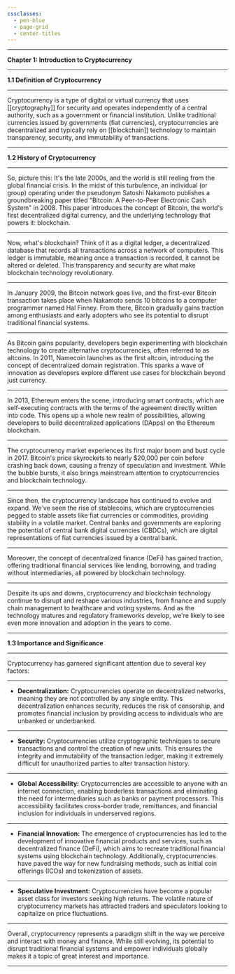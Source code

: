 ```yaml
---
cssclasses:
  - pen-blue
  - page-grid
  - center-titles
---
```



---

**Chapter 1: Introduction to Cryptocurrency**

---

**1.1 Definition of Cryptocurrency**

---

Cryptocurrency is a type of digital or virtual currency that uses [[cryptography]] for security and operates independently of a central authority, such as a government or financial institution. Unlike traditional currencies issued by governments (fiat currencies), cryptocurrencies are decentralized and typically rely on [[blockchain]] technology to maintain transparency, security, and immutability of transactions.

---

**1.2 History of Cryptocurrency**

---

So, picture this: It's the late 2000s, and the world is still reeling from the global financial crisis. In the midst of this turbulence, an individual (or group) operating under the pseudonym Satoshi Nakamoto publishes a groundbreaking paper titled "Bitcoin: A Peer-to-Peer Electronic Cash System" in 2008. This paper introduces the concept of Bitcoin, the world's first decentralized digital currency, and the underlying technology that powers it: blockchain.

---

Now, what's blockchain? Think of it as a digital ledger, a decentralized database that records all transactions across a network of computers. This ledger is immutable, meaning once a transaction is recorded, it cannot be altered or deleted. This transparency and security are what make blockchain technology revolutionary.

---

In January 2009, the Bitcoin network goes live, and the first-ever Bitcoin transaction takes place when Nakamoto sends 10 bitcoins to a computer programmer named Hal Finney. From there, Bitcoin gradually gains traction among enthusiasts and early adopters who see its potential to disrupt traditional financial systems.

---

As Bitcoin gains popularity, developers begin experimenting with blockchain technology to create alternative cryptocurrencies, often referred to as altcoins. In 2011, Namecoin launches as the first altcoin, introducing the concept of decentralized domain registration. This sparks a wave of innovation as developers explore different use cases for blockchain beyond just currency.

---

In 2013, Ethereum enters the scene, introducing smart contracts, which are self-executing contracts with the terms of the agreement directly written into code. This opens up a whole new realm of possibilities, allowing developers to build decentralized applications (DApps) on the Ethereum blockchain.

---

The cryptocurrency market experiences its first major boom and bust cycle in 2017. Bitcoin's price skyrockets to nearly $20,000 per coin before crashing back down, causing a frenzy of speculation and investment. While the bubble bursts, it also brings mainstream attention to cryptocurrencies and blockchain technology.

---

Since then, the cryptocurrency landscape has continued to evolve and expand. We've seen the rise of stablecoins, which are cryptocurrencies pegged to stable assets like fiat currencies or commodities, providing stability in a volatile market. Central banks and governments are exploring the potential of central bank digital currencies (CBDCs), which are digital representations of fiat currencies issued by a central bank.

---

Moreover, the concept of decentralized finance (DeFi) has gained traction, offering traditional financial services like lending, borrowing, and trading without intermediaries, all powered by blockchain technology.

---

Despite its ups and downs, cryptocurrency and blockchain technology continue to disrupt and reshape various industries, from finance and supply chain management to healthcare and voting systems. And as the technology matures and regulatory frameworks develop, we're likely to see even more innovation and adoption in the years to come.

---

**1.3 Importance and Significance**

---

Cryptocurrency has garnered significant attention due to several key factors:

---

- **Decentralization:** Cryptocurrencies operate on decentralized networks, meaning they are not controlled by any single entity. This decentralization enhances security, reduces the risk of censorship, and promotes financial inclusion by providing access to individuals who are unbanked or underbanked.

---

- **Security:** Cryptocurrencies utilize cryptographic techniques to secure transactions and control the creation of new units. This ensures the integrity and immutability of the transaction ledger, making it extremely difficult for unauthorized parties to alter transaction history.

---

- **Global Accessibility:** Cryptocurrencies are accessible to anyone with an internet connection, enabling borderless transactions and eliminating the need for intermediaries such as banks or payment processors. This accessibility facilitates cross-border trade, remittances, and financial inclusion for individuals in underserved regions.

---

- **Financial Innovation:** The emergence of cryptocurrencies has led to the development of innovative financial products and services, such as decentralized finance (DeFi), which aims to recreate traditional financial systems using blockchain technology. Additionally, cryptocurrencies have paved the way for new fundraising methods, such as initial coin offerings (ICOs) and tokenization of assets.

---

- **Speculative Investment:** Cryptocurrencies have become a popular asset class for investors seeking high returns. The volatile nature of cryptocurrency markets has attracted traders and speculators looking to capitalize on price fluctuations.

---

Overall, cryptocurrency represents a paradigm shift in the way we perceive and interact with money and finance. While still evolving, its potential to disrupt traditional financial systems and empower individuals globally makes it a topic of great interest and importance.

---

